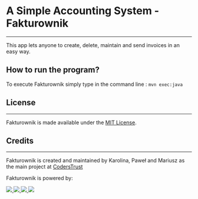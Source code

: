 # **A Simple Accounting System - Fakturownik**

* * *

This app lets anyone to create, delete, maintain and send invoices in an easy way. 

## **How to run the program?**

 To execute Fakturownik simply type in the command line :
`mvn exec:java`


## License

* * *

Fakturownik is made available under the [MIT License](http://www.opensource.org/licenses/mit-license.php).

## Credits

* * *

Fakturownik is created and maintained by Karolina, Paweł and Mariusz as the main project at [CodersTrust ](https://coderstrust.pl/)

Fakturownik is powered by:

[![](https://upload.wikimedia.org/wikipedia/commons/thumb/d/d5/IntelliJ_IDEA_Logo.svg/64px-IntelliJ_IDEA_Logo.svg.png) ](https://www.jetbrains.com/idea/)
 [ ![](https://tinyurl.com/yb8nsx2p) ](https://www.oracle.com/java/) 
 [ ![](https://spring.io/img/spring-platform-watermark-3a1b9ff25a20c68852696041d21275c0.png) ](https://spring.io/) 
 [ ![](https://maven.apache.org/images/logos/maven-feather.png)](https://maven.apache.org/)
 
 
 
